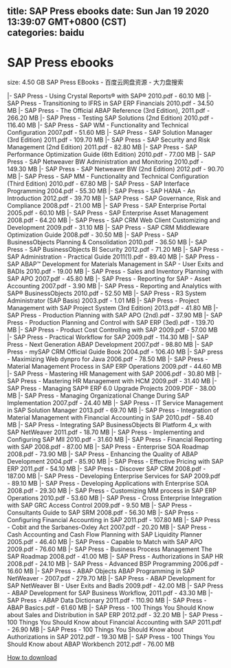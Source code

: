 
title: SAP Press ebooks
date: Sun Jan 19 2020 13:39:07 GMT+0800 (CST)    
categories: baidu
---

# SAP Press ebooks
size: 4.50 GB
 SAP Press EBooks - 百度云网盘资源 - 大力盘搜索
 
|- SAP Press - Using Crystal Reports® with SAP® 2010.pdf - 60.10 MB
|- SAP Press - Transitioning to IFRS in SAP ERP Financials 2010.pdf - 34.50 MB
|- SAP Press - The Official ABAP Reference (3rd Edition), 2011.pdf - 266.20 MB
|- SAP Press - Testing SAP Solutions (2nd Edition) 2010.pdf - 116.40 MB
|- SAP Press - SAP WM - Functionality and Technical Configuration 2007.pdf - 51.60 MB
|- SAP Press - SAP Solution Manager (3rd Edition) 2011.pdf - 109.70 MB
|- SAP Press - SAP Security and Risk Management (2nd Edition) 2011.pdf - 82.80 MB
|- SAP Press - SAP Performance Optimization Guide (6th Edition) 2010.pdf - 77.00 MB
|- SAP Press - SAP Netweaver BW Administration and Monitoring 2010.pdf - 149.30 MB
|- SAP Press - SAP Netweaver BW (2nd Edition) 2012.pdf - 90.70 MB
|- SAP Press - SAP MM - Functionality and Technical Configuration (Third Edition) 2010.pdf - 67.80 MB
|- SAP Press - SAP Interface Programming 2004.pdf - 55.30 MB
|- SAP Press - SAP HANA - An Introduction 2012.pdf - 39.70 MB
|- SAP Press - SAP Governance, Risk and Compliance 2008.pdf - 21.00 MB
|- SAP Press - SAP Enterprise Portal 2005.pdf - 60.10 MB
|- SAP Press - SAP Enterprise Asset Management 2008.pdf - 64.20 MB
|- SAP Press - SAP CRM Web Client Customizing and Development 2009.pdf - 31.10 MB
|- SAP Press - SAP CRM Middleware Optimization Guide 2008.pdf - 30.50 MB
|- SAP Press - SAP BusinessObjects Planning & Consolidation 2010.pdf - 36.50 MB
|- SAP Press - SAP BusinessObjects BI Security 2012.pdf - 71.20 MB
|- SAP Press - SAP Administration - Practical Guide 2011(1).pdf - 89.40 MB
|- SAP Press - SAP ABAP™ Development for Materials Management in SAP - User Exits and BADIs 2010.pdf - 19.00 MB
|- SAP Press - Sales and Inventory Planning with SAP APO 2007.pdf - 45.80 MB
|- SAP Press - Reporting for SAP - Asset Accounting 2007.pdf - 3.90 MB
|- SAP Press - Reporting and Analytics with SAP® BusinessObjects 2010.pdf - 52.50 MB
|- SAP Press - R3 System Administrator (SAP Basis) 2003.pdf - 1.01 MB
|- SAP Press - Project Management with SAP Project System (3rd Edition) 2013.pdf - 41.80 MB
|- SAP Press - Production Planning with SAP APO (2nd).pdf - 37.90 MB
|- SAP Press - Production Planning and Control with SAP ERP (3ed).pdf - 139.70 MB
|- SAP Press - Product Cost Controlling with SAP 2009.pdf - 57.00 MB
|- SAP Press - Practical Workflow for SAP 2009.pdf - 114.30 MB
|- SAP Press - Next Generation ABAP Development 2007.pdf - 98.80 MB
|- SAP Press - mySAP CRM Official Guide Book 2004.pdf - 106.40 MB
|- SAP press - Maximizing Web dynpro for Java 2006.pdf - 78.50 MB
|- SAP Press - Material Management Process in SAP ERP Operations 2009.pdf - 44.60 MB
|- SAP Press - Mastering HR Management with SAP 2006.pdf - 30.80 MB
|- SAP Press - Mastering HR Management with HCM 2009.pdf - 31.40 MB
|- SAP Press - Managing SAP® ERP 6.0 Upgrade Projects 2009.PDF - 38.00 MB
|- SAP Press - Managing Organizational Change During SAP Implementation 2007.pdf - 24.40 MB
|- SAP Press - IT Service Management in SAP Solution Manager 2013.pdf - 69.70 MB
|- SAP Press - Integration of Material Management with Financial Accounting in SAP 2010.pdf - 58.40 MB
|- SAP Press - Integrating SAP BusinessObjects BI Platform 4_x with SAP NetWeaver 2011.pdf - 18.70 MB
|- SAP Press - Implementing and Configuring SAP MII 2010.pdf - 31.60 MB
|- SAP Press - Financial Reporting with SAP 2008.pdf - 87.00 MB
|- SAP Press - Enterprise SOA Roadmap 2008.pdf - 73.90 MB
|- SAP Press - Enhancing the Quality of ABAP Development 2004.pdf - 85.90 MB
|- SAP Press - Effective Pricing with SAP ERP 2011.pdf - 54.10 MB
|- SAP Press - Discover SAP CRM 2008.pdf - 187.00 MB
|- SAP Press - Developing Enterprise Services for SAP 2009.pdf - 89.10 MB
|- SAP Press - Developing Applications with Enterprise SOA 2008.pdf - 29.30 MB
|- SAP Press - Customizing MM process in SAP ERP Operations 2010.pdf - 53.60 MB
|- SAP Press - Cross Enterprise Integration with SAP GRC Access Control 2009.pdf - 9.50 MB
|- SAP Press - Consultants Guide to SAP SRM 2008.pdf - 56.30 MB
|- SAP Press - Configuring Financial Accounting in SAP 2011.pdf - 107.80 MB
|- SAP Press - Cobit and the Sarbanes-Oxley Act 2007.pdf - 20.20 MB
|- SAP Press - Cash Accounting and Cash Flow Planning with SAP Liquidity Planner 2005.pdf - 46.40 MB
|- SAP Press - Capable to Match with SAP APO 2009.pdf - 76.60 MB
|- SAP Press - Business Process Management The SAP Roadmap 2008.pdf - 41.00 MB
|- SAP Press - Authorizations in SAP HR 2008.pdf - 24.10 MB
|- SAP Press - Advanced BSP Programming 2006.pdf - 16.60 MB
|- SAP Press - ABAP Objects ABAP Programming in SAP NetWeaver - 2007.pdf - 279.70 MB
|- SAP Press - ABAP Development for SAP NetWeaver BI - User Exits and Badls 2009.pdf - 42.00 MB
|- SAP Press - ABAP Development for SAP Business Workflow, 2011.pdf - 43.30 MB
|- SAP Press - ABAP Data Dictionary 2011.pdf - 110.90 MB
|- SAP Press - ABAP Basics.pdf - 61.60 MB
|- SAP Press - 100 Things You Should Know about Sales and Distribution in SAP ERP 2012.pdf - 32.20 MB
|- SAP Press - 100 Things You Should Know about Financial Accounting with SAP 2011.pdf - 26.90 MB
|- SAP Press - 100 Things You Should Know about Authorizations in SAP 2012.pdf - 19.30 MB
|- SAP Press - 100 Things You Should Know about ABAP Workbench 2012.pdf - 76.00 MB

[How to download](https://bpcam.bemobtrk.com/go/2ceec3aa-1ca2-46d6-b9ff-aaa5c184517c?jno=2844)